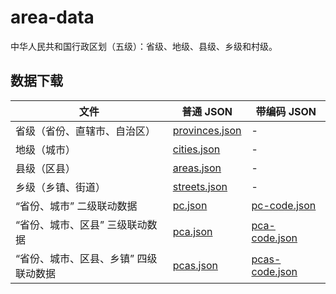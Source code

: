 # area-data

中华人民共和国行政区划（五级）：省级、地级、县级、乡级和村级。

## 数据下载

| 文件                                  | 普通 JSON                        | 带编码 JSON                      |
| ------------------------------------- | -------------------------------- | -------------------------------- |
| 省级（省份、直辖市、自治区）          | [provinces.json][provinces.json] | -                                |
| 地级（城市）                          | [cities.json][cities.json]       | -                                |
| 县级（区县）                          | [areas.json][areas.json]         | -                                |
| 乡级（乡镇、街道）                    | [streets.json][streets.json]     | -                                |
| “省份、城市” 二级联动数据             | [pc.json][pc.json]               | [pc-code.json][pc-code.json]     |
| “省份、城市、区县” 三级联动数据       | [pca.json][pca.json]             | [pca-code.json][pca-code.json]   |
| “省份、城市、区县、乡镇” 四级联动数据 | [pcas.json][pcas.json]           | [pcas-code.json][pcas-code.json] |

[provinces.json]: https://unpkg.com/@vbs/area-data/dist/provinces.json
[cities.json]: https://unpkg.com/@vbs/area-data/dist/cities.json
[areas.json]: https://unpkg.com/@vbs/area-data/dist/areas.json
[streets.json]: https://unpkg.com/@vbs/area-data/dist/streets.json
[pc.json]: https://unpkg.com/@vbs/area-data/dist/pc.json
[pca.json]: https://unpkg.com/@vbs/area-data/dist/pca.json
[pcas.json]: https://unpkg.com/@vbs/area-data/dist/pcas.json
[pc-code.json]: https://unpkg.com/@vbs/area-data/dist/pc-code.json
[pca-code.json]: https://unpkg.com/@vbs/area-data/dist/pca-code.json
[pcas-code.json]: https://unpkg.com/@vbs/area-data/dist/pcas-code.json.json

